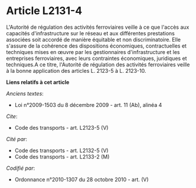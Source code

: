 # Article L2131-4

L'Autorité de régulation des activités ferroviaires veille à ce que l'accès aux capacités d'infrastructure sur le réseau et
aux différentes prestations associées soit accordé de manière équitable et non discriminatoire. Elle s'assure de la cohérence
des dispositions économiques, contractuelles et techniques mises en œuvre par les gestionnaires d'infrastructure et les
entreprises ferroviaires, avec leurs contraintes économiques, juridiques et techniques.A ce titre, l'Autorité de régulation
des activités ferroviaires veille à la bonne application des articles L. 2123-5 à L. 2123-10.

**Liens relatifs à cet article**

_Anciens textes_:

  - Loi n°2009-1503 du 8 décembre 2009 - art. 11 (Ab), alinéa 4

_Cite_:

  - Code des transports - art. L2123-5 (V)

_Cité par_:

  - Code des transports - art. L2132-5 (V)
  - Code des transports - art. L2133-2 (M)

_Codifié par_:

  - Ordonnance n°2010-1307 du 28 octobre 2010 - art. (V)
